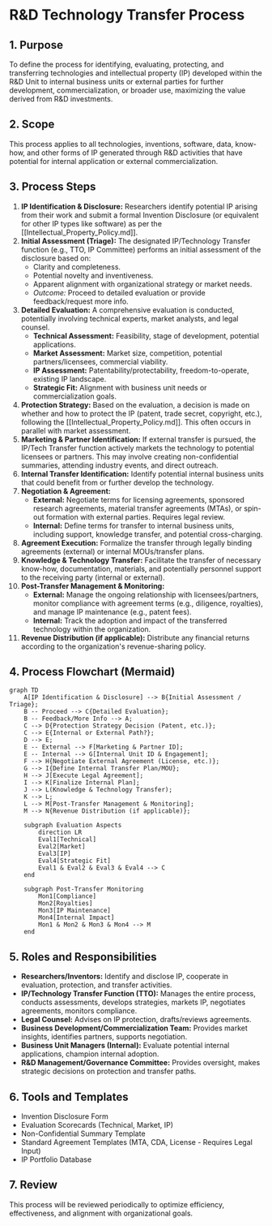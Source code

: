 # R&D Technology Transfer Process

## 1. Purpose

To define the process for identifying, evaluating, protecting, and transferring technologies and intellectual property (IP) developed within the R&D Unit to internal business units or external parties for further development, commercialization, or broader use, maximizing the value derived from R&D investments.

## 2. Scope

This process applies to all technologies, inventions, software, data, know-how, and other forms of IP generated through R&D activities that have potential for internal application or external commercialization.

## 3. Process Steps

1.  **IP Identification & Disclosure:** Researchers identify potential IP arising from their work and submit a formal Invention Disclosure (or equivalent for other IP types like software) as per the [[Intellectual_Property_Policy.md]].
2.  **Initial Assessment (Triage):** The designated IP/Technology Transfer function (e.g., TTO, IP Committee) performs an initial assessment of the disclosure based on:
    *   Clarity and completeness.
    *   Potential novelty and inventiveness.
    *   Apparent alignment with organizational strategy or market needs.
    *   *Outcome:* Proceed to detailed evaluation or provide feedback/request more info.
3.  **Detailed Evaluation:** A comprehensive evaluation is conducted, potentially involving technical experts, market analysts, and legal counsel.
    *   **Technical Assessment:** Feasibility, stage of development, potential applications.
    *   **Market Assessment:** Market size, competition, potential partners/licensees, commercial viability.
    *   **IP Assessment:** Patentability/protectability, freedom-to-operate, existing IP landscape.
    *   **Strategic Fit:** Alignment with business unit needs or commercialization goals.
4.  **Protection Strategy:** Based on the evaluation, a decision is made on whether and how to protect the IP (patent, trade secret, copyright, etc.), following the [[Intellectual_Property_Policy.md]]. This often occurs in parallel with market assessment.
5.  **Marketing & Partner Identification:** If external transfer is pursued, the IP/Tech Transfer function actively markets the technology to potential licensees or partners. This may involve creating non-confidential summaries, attending industry events, and direct outreach.
6.  **Internal Transfer Identification:** Identify potential internal business units that could benefit from or further develop the technology.
7.  **Negotiation & Agreement:**
    *   **External:** Negotiate terms for licensing agreements, sponsored research agreements, material transfer agreements (MTAs), or spin-out formation with external parties. Requires legal review.
    *   **Internal:** Define terms for transfer to internal business units, including support, knowledge transfer, and potential cross-charging.
8.  **Agreement Execution:** Formalize the transfer through legally binding agreements (external) or internal MOUs/transfer plans.
9.  **Knowledge & Technology Transfer:** Facilitate the transfer of necessary know-how, documentation, materials, and potentially personnel support to the receiving party (internal or external).
10. **Post-Transfer Management & Monitoring:**
    *   **External:** Manage the ongoing relationship with licensees/partners, monitor compliance with agreement terms (e.g., diligence, royalties), and manage IP maintenance (e.g., patent fees).
    *   **Internal:** Track the adoption and impact of the transferred technology within the organization.
11. **Revenue Distribution (if applicable):** Distribute any financial returns according to the organization's revenue-sharing policy.

## 4. Process Flowchart (Mermaid)

```mermaid
graph TD
    A[IP Identification & Disclosure] --> B{Initial Assessment / Triage};
    B -- Proceed --> C{Detailed Evaluation};
    B -- Feedback/More Info --> A;
    C --> D{Protection Strategy Decision (Patent, etc.)};
    C --> E{Internal or External Path?};
    D --> E;
    E -- External --> F[Marketing & Partner ID];
    E -- Internal --> G[Internal Unit ID & Engagement];
    F --> H{Negotiate External Agreement (License, etc.)};
    G --> I{Define Internal Transfer Plan/MOU};
    H --> J[Execute Legal Agreement];
    I --> K[Finalize Internal Plan];
    J --> L(Knowledge & Technology Transfer);
    K --> L;
    L --> M[Post-Transfer Management & Monitoring];
    M --> N{Revenue Distribution (if applicable)};

    subgraph Evaluation Aspects
        direction LR
        Eval1[Technical]
        Eval2[Market]
        Eval3[IP]
        Eval4[Strategic Fit]
        Eval1 & Eval2 & Eval3 & Eval4 --> C
    end

    subgraph Post-Transfer Monitoring
        Mon1[Compliance]
        Mon2[Royalties]
        Mon3[IP Maintenance]
        Mon4[Internal Impact]
        Mon1 & Mon2 & Mon3 & Mon4 --> M
    end
```

## 5. Roles and Responsibilities

-   **Researchers/Inventors:** Identify and disclose IP, cooperate in evaluation, protection, and transfer activities.
-   **IP/Technology Transfer Function (TTO):** Manages the entire process, conducts assessments, develops strategies, markets IP, negotiates agreements, monitors compliance.
-   **Legal Counsel:** Advises on IP protection, drafts/reviews agreements.
-   **Business Development/Commercialization Team:** Provides market insights, identifies partners, supports negotiation.
-   **Business Unit Managers (Internal):** Evaluate potential internal applications, champion internal adoption.
-   **R&D Management/Governance Committee:** Provides oversight, makes strategic decisions on protection and transfer paths.

## 6. Tools and Templates

-   Invention Disclosure Form
-   Evaluation Scorecards (Technical, Market, IP)
-   Non-Confidential Summary Template
-   Standard Agreement Templates (MTA, CDA, License - Requires Legal Input)
-   IP Portfolio Database

## 7. Review

This process will be reviewed periodically to optimize efficiency, effectiveness, and alignment with organizational goals. 